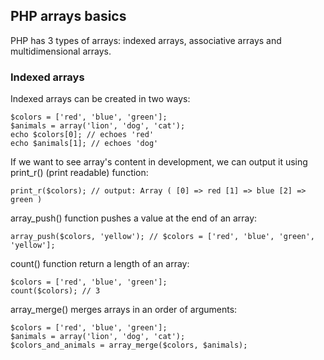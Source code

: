 ## PHP arrays basics

PHP has 3 types of arrays: indexed arrays, associative arrays and multidimensional arrays.

### Indexed arrays

Indexed arrays can be created in two ways:

    $colors = ['red', 'blue', 'green'];
    $animals = array('lion', 'dog', 'cat');
    echo $colors[0]; // echoes 'red'
    echo $animals[1]; // echoes 'dog'

If we want to see array's content in development, we can output it using print_r() (print readable) function:

    print_r($colors); // output: Array ( [0] => red [1] => blue [2] => green )

array_push() function pushes a value at the end of an array:

    array_push($colors, 'yellow'); // $colors = ['red', 'blue', 'green', 'yellow'];

count() function return a length of an array:

    $colors = ['red', 'blue', 'green'];
    count($colors); // 3

array_merge() merges arrays in an order of arguments:

    $colors = ['red', 'blue', 'green'];
    $animals = array('lion', 'dog', 'cat');
    $colors_and_animals = array_merge($colors, $animals);

